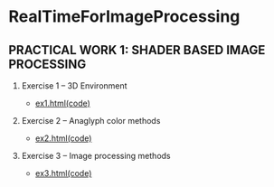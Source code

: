 # RealTimeForImageProcessing

## PRACTICAL WORK 1: SHADER BASED IMAGE PROCESSING

1. Exercise 1 – 3D Environment

    - [ex1.html(code)](./submit/ex1.html)

2. Exercise 2 – Anaglyph color methods

    - [ex2.html(code)](./submit/ex2.html)

3. Exercise 3 – Image processing methods

    - [ex3.html(code)](./submit/ex3.html)
